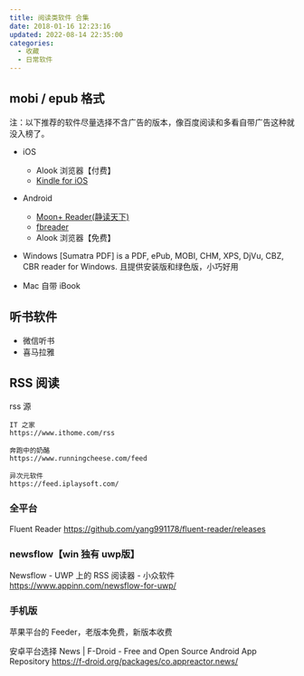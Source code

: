 ```yaml
---
title: 阅读类软件 合集
date: 2018-01-16 12:23:16
updated: 2022-08-14 22:35:00
categories:
  - 收藏
  - 日常软件
---
```


## mobi / epub 格式

注：以下推荐的软件尽量选择不含广告的版本，像百度阅读和多看自带广告这种就没入榜了。

* iOS
  * Alook 浏览器【付费】
  * [Kindle for iOS](http://sj.qq.com/myapp/detail.htm?apkName=com.amazon.kindlefc)

* Android
  * [Moon+ Reader(静读天下)](http://www.moondownload.com/)
  * [fbreader](https://fbreader.org/)
  * Alook 浏览器【免费】

* Windows
[Sumatra PDF] is a PDF, ePub, MOBI, CHM, XPS, DjVu, CBZ, CBR reader for Windows. 且提供安装版和绿色版，小巧好用

* Mac
自带 iBook

## 听书软件

* 微信听书
* 喜马拉雅

## RSS 阅读

rss 源

```text
IT 之家
https://www.ithome.com/rss

奔跑中的奶酪
https://www.runningcheese.com/feed

异次元软件
https://feed.iplaysoft.com/
```

### 全平台

Fluent Reader
<https://github.com/yang991178/fluent-reader/releases>

### newsflow【win 独有 uwp版】

Newsflow - UWP 上的 RSS 阅读器 - 小众软件
<https://www.appinn.com/newsflow-for-uwp/>

### 手机版

苹果平台的 Feeder，老版本免费，新版本收费

安卓平台选择 News | F-Droid - Free and Open Source Android App Repository
<https://f-droid.org/packages/co.appreactor.news/>
